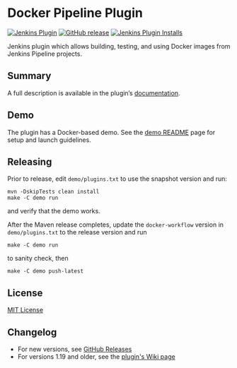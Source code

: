 Docker Pipeline Plugin
=====================================

[![Jenkins Plugin](https://img.shields.io/jenkins/plugin/v/docker-workflow.svg)](https://plugins.jenkins.io/docker-workflow)
[![GitHub release](https://img.shields.io/github/release/jenkinsci/docker-workflow-plugin.svg?label=changelog)](https://github.com/jenkinsci/docker-workflow-plugin/releases/latest)
[![Jenkins Plugin Installs](https://img.shields.io/jenkins/plugin/i/docker-workflow.svg?color=blue)](https://plugins.jenkins.io/docker-workflow)

Jenkins plugin which allows building, testing, and using Docker images from Jenkins Pipeline projects.

Summary
---

A full description is available in the plugin’s [documentation](https://go.cloudbees.com/docs/plugins/docker-workflow/).

Demo
---
The plugin has a Docker-based demo. See the [demo README](demo/README.md) page for setup and launch guidelines.

Releasing
---

Prior to release, edit `demo/plugins.txt` to use the snapshot version and run:

    mvn -DskipTests clean install
    make -C demo run

and verify that the demo works.

After the Maven release completes, update the `docker-workflow` version in `demo/plugins.txt` to the release version and run

    make -C demo run
    
to sanity check, then

    make -C demo push-latest

License
---
[MIT License](http://opensource.org/licenses/MIT)

Changelog
---

* For new versions, see [GitHub Releases](https://github.com/jenkinsci/docker-workflow-plugin/releases)
* For versions 1.19 and older, see the [plugin's Wiki page](https://wiki.jenkins.io/display/JENKINS/Docker+Pipeline+Plugin)

